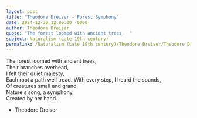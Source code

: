 ```yaml
---
layout: post
title: "Theodore Dreiser - Forest Symphony"
date: 2024-12-30 12:00:00 -0000
author: Theodore Dreiser
quote: "The forest loomed with ancient trees,  "
subject: Naturalism (Late 19th century)
permalink: /Naturalism (Late 19th century)/Theodore Dreiser/Theodore Dreiser - Forest Symphony
---
```


The forest loomed with ancient trees,  
   Their branches overhead,  
I felt their quiet majesty,  
   Each root a path well tread.
   With every step, I heard the sounds,  
   Of creatures small and grand,  
Nature's song, a symphony,  
   Created by her hand.


- Theodore Dreiser
